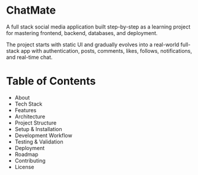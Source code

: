 # ChatMate

A full stack social media application built step-by-step as a learning project for mastering frontend, backend, databases, and deployment.

The project starts with static UI and gradually evolves into a real-world full-stack app with authentication, posts, comments, likes, follows, notifications, and real-time chat.

# Table of Contents

- About
- Tech Stack
- Features
- Architecture
- Project Structure
- Setup & Installation
- Development Workflow
- Testing & Validation
- Deployment
- Roadmap
- Contributing
- License
